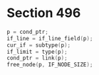 # Section 496

```c << Pop the condition stack >>=
p = cond_ptr;
if_line = if_line_field(p);
cur_if = subtype(p);
if_limit = type(p);
cond_ptr = link(p);
free_node(p, IF_NODE_SIZE);
```
